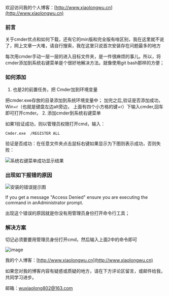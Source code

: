 欢迎访问我的个人博客：[http://www.xiaolongwu.cn](http://www.xiaolongwu.cn)
### 前言
关于cmder优点和如何下载，还有它的min版和完全版有啥区别，我在这里就不说了，网上文章一大堆，请自行搜索，我在这里只说首次安装存在问题最多的地方

每次用cmder手动一层一层的进入目标文件夹，是一件很麻烦的事儿。所以，将cmder添加到系统右键菜单是个很好地解决方法。就像使用git bash那样的方便；
### 如何添加
1. 也是2的前置任务，把 Cmder加到环境变量


把cmder.exe存放的目录添加到系统环境变量中；
加完之后,验证是否添加成功，Win+r（也就是键盘左边alt旁边，
上面有四个小方格的键+r）下输入cmder,回车即可打开cmder。
2. 添加cmder到系统右键菜单


如果1验证成功，则以管理员权限打开cmd，输入：
```
Cmder.exe  /REGISTER ALL
```

验证是否成功：在任意文件夹点击鼠标右键如果显示为下图则表示成功，否则失败：

![系统右键菜单成功显示结果](http://olv6wm3nj.bkt.clouddn.com/18-4-10/39101390.jpg)
  
### 出现如下报错的原因
![安装的错误提示图](http://olv6wm3nj.bkt.clouddn.com/18-4-10/75814302.jpg)

If you get a message "Access Denied" ensure you are executing the command in anAdministrator prompt.

出现这个错误的原因就是你没有用管理员身份打开命令行工具；
### 解决方案
切记必须要要用管理员身份打开cmd，然后输入上面2中的命令即可


![image](http://olv6wm3nj.bkt.clouddn.com/18-4-10/14931061.jpg)

我的个人博客：[http://www.xiaolongwu.cn](http://www.xiaolongwu.cn)

如果您对我的博客内容有疑惑或质疑的地方，请在下方评论区留言，或邮件给我，共同学习进步。

邮箱：wuxiaolong802@163.com
